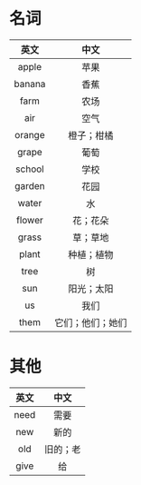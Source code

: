 # 名词
|英文|中文|
|:---:|:---:|
| apple | 苹果 |
| banana | 香蕉 |
| farm | 农场 |
| air | 空气 |
| orange | 橙子；柑橘 |
| grape | 葡萄 |
| school | 学校 |
| garden | 花园 |
| water | 水 |
| flower | 花；花朵 |
| grass | 草；草地 |
| plant | 种植；植物 |
| tree | 树 |
| sun | 阳光；太阳 |
| us | 我们 |
| them | 它们；他们；她们 |



# 其他
|英文|中文|
|:---:|:---:|
| need | 需要 |
| new | 新的 |
| old | 旧的；老 |
| give | 给 |
